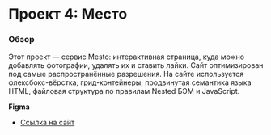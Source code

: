 # Проект 4: Место

### Обзор

Этот проект — сервис Mesto: интерактивная страница, куда можно добавлять фотографии, удалять их и ставить лайки.
Сайт оптимизирован под самые распространённые разрешения.
На сайте используется флексбокс-вёрстка, грид-контейнеры, продвинутая семантика языка HTML, файловая структура по правилам Nested БЭМ и JavaScript.

**Figma**

* [Ссылка на сайт](https://ilyaternovykh.github.io/mesto/index.html)

